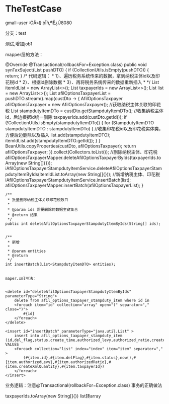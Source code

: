# TheTestCase


gmall-user :ÓÃ»§·þÎñ,¶Ë¿Ú8080

分支：test

测试,增加job1



mapper层的方法：



 @Override
    @Transactional(rollbackFor=Exception.class)
    public void synTaxSuject(List<AfilOptionsTaxpayerDTO> pushDTO) {
        if (CollectionUtils.isEmpty(pushDTO)) {
            return;
        }
       /*
        代码逻辑：
       * 1）、遍历税务系统传来的数据，拿到纳税主体id以及印花税id
       * 2）、根据id删除数据
       * 3）、再将税务系统传来的数据重新插入
       * */
        List<String> itemIdList = new ArrayList<>();
        List<String> taxpayerIds = new ArrayList<>();
        List<StampdutyItemDTO> list = new ArrayList<>();
        List<AfilOptionsTaxpayer> afilOptionsTaxpayerList = pushDTO.stream().map(custDto -> {
            AfilOptionsTaxpayer afilOptionsTaxpayer = new AfilOptionsTaxpayer();
            //获取纳税主体关联的印花税
            List<StampdutyItemDTO> stampdutyItemDTo = custDto.getStampdutyItemDTo();
            //收集纳税主体id，后边根据id统一删除
            taxpayerIds.add(custDto.getId());
            if (!CollectionUtils.isEmpty(stampdutyItemDTo)) {
                for (StampdutyItemDTO stampdutyItemDTO : stampdutyItemDTo) {
                    //收集印花税id以及印花税实体类，方便后边删除以及插入
                    list.add(stampdutyItemDTO);
                    itemIdList.add(stampdutyItemDTO.getId());
                }
            }
            BeanUtils.copyProperties(custDto, afilOptionsTaxpayer);
            return afilOptionsTaxpayer;
        }).collect(Collectors.toList());
        //删除纳税主体、印花税
        afilOptionsTaxpayerMapper.deleteAfilOptionsTaxpayerByIds(taxpayerIds.toArray(new String[]{}));
        iAfilOptionsTaxpayerStampdutyItemService.deleteAfilOptionsTaxpayerStampdutyItemByIds(itemIdList.toArray(new String[]{}));
        //新增纳税主体、印花税
        iAfilOptionsTaxpayerStampdutyItemService.insertBatch(list);
        afilOptionsTaxpayerMapper.insertBatch(afilOptionsTaxpayerList);
    }


    /**
     * 批量删除纳税主体关联印花税数目
     *
     * @param ids 需要删除的数据主键集合
     * @return 结果
     */
    public int deleteAfilOptionsTaxpayerStampdutyItemByIds(String[] ids);


    /**
     * 新增
     *
     * @param entities
     * @return
     */
    int insertBatch(List<StampdutyItemDTO> entities);
    
    
    maper.xml写法：


    <delete id="deleteAfilOptionsTaxpayerStampdutyItemByIds" parameterType="String">
        delete from afil_options_taxpayer_stampduty_item where id in 
        <foreach item="id" collection="array" open="(" separator="," close=")">
            #{id}
        </foreach>
    </delete>

    <insert id="insertBatch" parameterType="java.util.List" >
        insert into afil_options_taxpayer_stampduty_item (id,del_flag,status,create_time,authorized_levy,authorized_ratio,create_xml_quantity,taxpayer_id) VALUES
        <foreach collection="list" index="index" item="item" separator="," >
            (#{item.id},#{item.delFlag},#{item.status},now(),#{item.authorizedLevy},#{item.authorizedRatio},#{item.createXmlQuantity},#{item.taxpayerId})
        </foreach>
    </insert>



业务逻辑：注意@Transactional(rollbackFor=Exception.class) 事务的正确做法

taxpayerIds.toArray(new String[]{})   list转array


